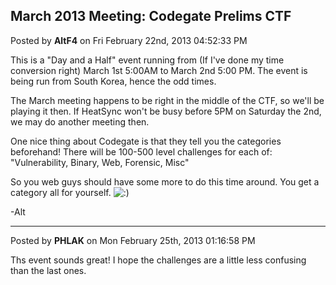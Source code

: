 ## March 2013 Meeting: Codegate Prelims CTF
Posted by **AltF4** on Fri February 22nd, 2013 04:52:33 PM

This is a "Day and a Half" event running from (If I've done my time conversion right) March 1st 5:00AM to March 2nd 5:00 PM. The event is being run from South Korea, hence the odd times.

The March meeting happens to be right in the middle of the CTF, so we'll be playing it then. If HeatSync won't be busy before 5PM on Saturday the 2nd, we may do another meeting then.

One nice thing about Codegate is that they tell you the categories beforehand! There will be 100-500 level challenges for each of:
"Vulnerability, Binary, Web, Forensic, Misc"

So you web guys should have some more to do this time around. You get a category all for yourself. <!-- s:) --><img src="{SMILIES_PATH}/icon_e_smile.gif" alt=":)" title="Smile" /><!-- s:) -->

-Alt

--------------------------------------------------------------------------------

Posted by **PHLAK** on Mon February 25th, 2013 01:16:58 PM

Ths event sounds great! I hope the challenges are a little less confusing than the last ones.
